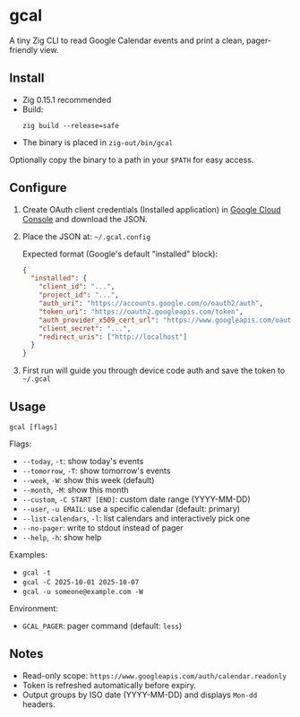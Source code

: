 # gcal

A tiny Zig CLI to read Google Calendar events and print a clean, pager-friendly view.

## Install

- Zig 0.15.1 recommended
- Build:
  ```
  zig build --release=safe
  ```
- The binary is placed in `zig-out/bin/gcal`

Optionally copy the binary to a path in your `$PATH` for easy access.

## Configure

1. Create OAuth client credentials (Installed application) in [Google Cloud Console](https://console.cloud.google.com/) and download the JSON.

2. Place the JSON at: `~/.gcal.config`

   Expected format (Google's default "installed" block):
   ```json
   {
     "installed": {
       "client_id": "...",
       "project_id": "...",
       "auth_uri": "https://accounts.google.com/o/oauth2/auth",
       "token_uri": "https://oauth2.googleapis.com/token",
       "auth_provider_x509_cert_url": "https://www.googleapis.com/oauth2/v1/certs",
       "client_secret": "...",
       "redirect_uris": ["http://localhost"]
     }
   }
   ```

3. First run will guide you through device code auth and save the token to `~/.gcal`

## Usage

```
gcal [flags]
```

Flags:
- `--today`, `-t`: show today's events
- `--tomorrow`, `-T`: show tomorrow's events
- `--week`, `-W`: show this week (default)
- `--month`, `-M`: show this month
- `--custom`, `-C START [END]`: custom date range (YYYY-MM-DD)
- `--user`, `-u EMAIL`: use a specific calendar (default: primary)
- `--list-calendars`, `-l`: list calendars and interactively pick one
- `--no-pager`: write to stdout instead of pager
- `--help`, `-h`: show help

Examples:
- `gcal -t`
- `gcal -C 2025-10-01 2025-10-07`
- `gcal -u someone@example.com -W`

Environment:
- `GCAL_PAGER`: pager command (default: `less`)

## Notes

- Read-only scope: `https://www.googleapis.com/auth/calendar.readonly`
- Token is refreshed automatically before expiry.
- Output groups by ISO date (YYYY-MM-DD) and displays `Mon-dd` headers.
